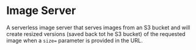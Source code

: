 # Image Server

A serverless image server that serves images from an S3 bucket and will create resized versions (saved back tot he S3 bucket) of the requested image when a `size=` parameter is provided in the URL.
